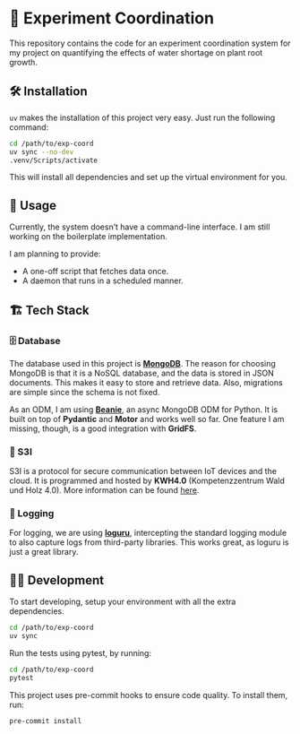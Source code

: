 # 🌱 Experiment Coordination

This repository contains the code for an experiment coordination system for my project on quantifying the effects of water shortage on plant root growth.

## 🛠️ Installation

`uv` makes the installation of this project very easy. Just run the following command:

```bash
cd /path/to/exp-coord
uv sync --no-dev
.venv/Scripts/activate
```

This will install all dependencies and set up the virtual environment for you.

## 🤖 Usage

Currently, the system doesn’t have a command-line interface. I am still working on the boilerplate implementation.

I am planning to provide:

- A one-off script that fetches data once.
- A daemon that runs in a scheduled manner.

## 🏗️ Tech Stack

### 🗄️ Database

The database used in this project is [**MongoDB**](https://www.mongodb.com/). The reason for choosing MongoDB is that it is a NoSQL database, and the data is stored in JSON documents. This makes it easy to store and retrieve data. Also, migrations are simple since the schema is not fixed.

As an ODM, I am using [**Beanie**](https://beanie-odm.dev/), an async MongoDB ODM for Python. It is built on top of **Pydantic** and **Motor** and works well so far. One feature I am missing, though, is a good integration with **GridFS**.

### 🔐 S3I

S3I is a protocol for secure communication between IoT devices and the cloud. It is programmed and hosted by **KWH4.0** (Kompetenzzentrum Wald und Holz 4.0). More information can be found [here](https://kwh40.pages.rwth-aachen.de/s3i/).

### 📝 Logging

For logging, we are using [**loguru**](https://loguru.readthedocs.io/en/stable/), intercepting the standard logging module to also capture logs from third-party libraries. This works great, as loguru is just a great library.

## 👨‍💻 Development

To start developing, setup your environment with all the extra dependencies.

```bash
cd /path/to/exp-coord
uv sync
```

Run the tests using pytest, by running:

```bash
cd /path/to/exp-coord
pytest
```

This project uses pre-commit hooks to ensure code quality. To install them, run:

```bash
pre-commit install
```

